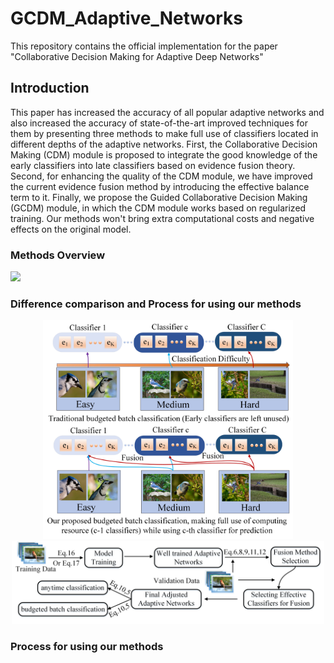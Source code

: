 # GCDM_Adaptive_Networks
This repository contains the official implementation for the paper "Collaborative Decision Making for Adaptive Deep Networks"
## Introduction
This paper has increased the accuracy of all popular adaptive networks and also increased the accuracy of state-of-the-art improved techniques for them by presenting three methods to make full use of classifiers located in different depths of the adaptive networks. First, the Collaborative Decision Making (CDM) module is proposed to integrate the good knowledge of the early classifiers into late classifiers based on evidence fusion theory. Second, for enhancing the quality of the CDM module, we have improved the current evidence fusion method by introducing the effective balance term to it. Finally, we propose the Guided Collaborative Decision Making (GCDM) module, in which the CDM module works based on regularized training. Our methods won't bring extra computational costs and negative effects on the original model.
### Methods Overview
<img src="https://github.com/Meteor-Stars/GCDM_Adaptive_Networks/blob/master/Figures/methods_overview_comparsion.jpg" width="650">

### Difference comparison and Process for using our methods
<div align=center>
<img src="https://github.com/Meteor-Stars/GCDM_Adaptive_Networks/blob/master/Figures/bugdeted_classification_difference.jpg" width="400"> <img src="https://github.com/Meteor-Stars/GCDM_Adaptive_Networks/blob/master/Figures/model_used_process.jpg" width="500">
</div>

### Process for using our methods


